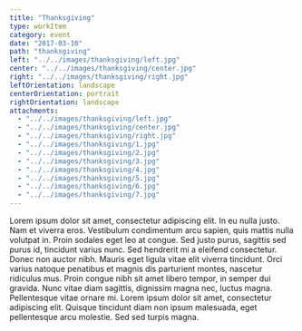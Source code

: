 ```yaml
---
title: "Thanksgiving"
type: workItem
category: event
date: "2017-03-10"
path: "thanksgiving"
left: "../../images/thanksgiving/left.jpg"
center: "../../images/thanksgiving/center.jpg"
right: "../../images/thanksgiving/right.jpg"
leftOrientation: landscape
centerOrientation: portrait
rightOrientation: landscape
attachments: 
  - "../../images/thanksgiving/left.jpg"
  - "../../images/thanksgiving/center.jpg"
  - "../../images/thanksgiving/right.jpg"
  - "../../images/thanksgiving/1.jpg"
  - "../../images/thanksgiving/2.jpg"
  - "../../images/thanksgiving/3.jpg"
  - "../../images/thanksgiving/4.jpg"
  - "../../images/thanksgiving/5.jpg"
  - "../../images/thanksgiving/6.jpg"
  - "../../images/thanksgiving/7.jpg"
---
```


Lorem ipsum dolor sit amet, consectetur adipiscing elit. In eu nulla justo. Nam et viverra eros. Vestibulum condimentum arcu sapien, quis mattis nulla volutpat in. Proin sodales eget leo at congue. Sed justo purus, sagittis sed purus id, tincidunt varius nunc. Sed hendrerit mi a eleifend consectetur. Donec non auctor nibh. Mauris eget ligula vitae elit viverra tincidunt. Orci varius natoque penatibus et magnis dis parturient montes, nascetur ridiculus mus. Proin congue nibh sit amet libero tempor, in semper dui gravida. Nunc vitae diam sagittis, dignissim magna nec, luctus magna. Pellentesque vitae ornare mi. Lorem ipsum dolor sit amet, consectetur adipiscing elit. Quisque tincidunt diam non ipsum malesuada, eget pellentesque arcu molestie. Sed sed turpis magna.